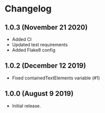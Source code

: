 # Changelog


## 1.0.3 (November 21 2020)

- Added CI
- Updated test requirements
- Added Flake8 config


## 1.0.2 (December 12 2019)

- Fixed containedTextElements variable (#1)


## 1.0.0 (August 9 2019)

- Initial release.
